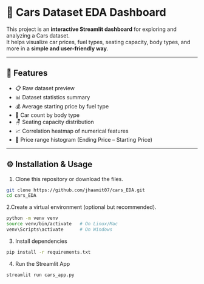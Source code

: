 # 🚗 Cars Dataset EDA Dashboard

This project is an **interactive Streamlit dashboard** for exploring and analyzing a Cars dataset.  
It helps visualize car prices, fuel types, seating capacity, body types, and more in a **simple and user-friendly way**.

---

## 📂 Features

- 📋 Raw dataset preview  
- 📊 Dataset statistics summary  
- 💰 Average starting price by fuel type  
- 🚙 Car count by body type  
- 🪑 Seating capacity distribution  
- 📈 Correlation heatmap of numerical features  
- 📏 Price range histogram (Ending Price – Starting Price)  

---

## ⚙️ Installation & Usage

1. Clone this repository or download the files.  

```bash
git clone https://github.com/jhaamit07/cars_EDA.git
cd cars_EDA
```

2.Create a virtual environment (optional but recommended).

```bash
python -m venv venv
source venv/bin/activate   # On Linux/Mac
venv\Scripts\activate      # On Windows
```

3. Install dependencies
   
```bash
pip install -r requirements.txt
```

4. Run the Streamlit App
   
```bash
streamlit run cars_app.py
```
